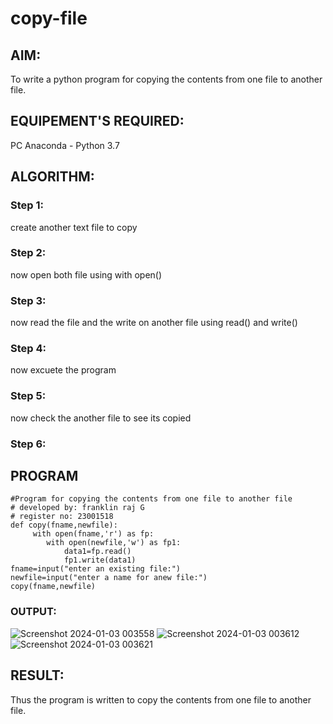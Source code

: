 # copy-file
## AIM:
To write a python program for copying the contents from one file to another file.
## EQUIPEMENT'S REQUIRED: 
PC
Anaconda - Python 3.7
## ALGORITHM: 
### Step 1:
create another text file to copy
### Step 2: 
now open both file using with open()
### Step 3: 
now read the file and the write on another file using read() and write()
### Step 4:  
now excuete the program
### Step 5: 
now check the another file to see its copied
### Step 6: 

## PROGRAM
```
#Program for copying the contents from one file to another file
# developed by: franklin raj G
# register no: 23001518
def copy(fname,newfile):
     with open(fname,'r') as fp:
        with open(newfile,'w') as fp1:
            data1=fp.read()
            fp1.write(data1)
fname=input("enter an existing file:")
newfile=input("enter a name for anew file:")
copy(fname,newfile)

```

### OUTPUT:
![Screenshot 2024-01-03 003558](https://github.com/franklinraj/copy-file/assets/148993740/557393dc-822b-404b-bf5e-0719edd2dd6e)
![Screenshot 2024-01-03 003612](https://github.com/franklinraj/copy-file/assets/148993740/0e651ed5-c245-4907-851e-bfcbaee4996f)
![Screenshot 2024-01-03 003621](https://github.com/franklinraj/copy-file/assets/148993740/b0012eb8-38e8-48fc-a6dd-689186f42055)



## RESULT:
Thus the program is written to copy the contents from one file to another file.
